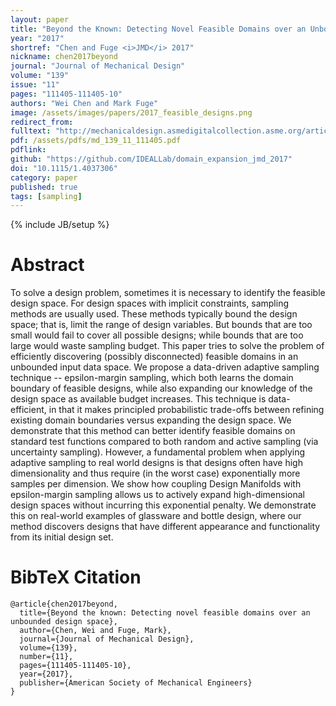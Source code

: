 ```yaml
---
layout: paper
title: "Beyond the Known: Detecting Novel Feasible Domains over an Unbounded Design Space"
year: "2017"
shortref: "Chen and Fuge <i>JMD</i> 2017"
nickname: chen2017beyond
journal: "Journal of Mechanical Design"
volume: "139"
issue: "11"
pages: "111405-111405-10"
authors: "Wei Chen and Mark Fuge"
image: /assets/images/papers/2017_feasible_designs.png
redirect_from: 
fulltext: "http://mechanicaldesign.asmedigitalcollection.asme.org/article.aspx?articleid=2645709"
pdf: /assets/pdfs/md_139_11_111405.pdf
pdflink: 
github: "https://github.com/IDEALLab/domain_expansion_jmd_2017"
doi: "10.1115/1.4037306"
category: paper
published: true
tags: [sampling]
---
```

{% include JB/setup %}

# Abstract 

To solve a design problem, sometimes it is necessary to identify the feasible design space. For design spaces with implicit constraints, sampling methods are usually used. These methods typically bound the design space; that is, limit the range of design variables. But bounds that are too small would fail to cover all possible designs; while bounds that are too large would waste sampling budget. This paper tries to solve the problem of efficiently discovering (possibly disconnected) feasible domains in an unbounded input data space. We propose a data-driven adaptive sampling technique -- epsilon-margin sampling, which both learns the domain boundary of feasible designs, while also expanding our knowledge of the design space as available budget increases. This technique is data-efficient, in that it makes principled probabilistic trade-offs between refining existing domain boundaries versus expanding the design space. We demonstrate that this method can better identify feasible domains on standard test functions compared to both random and active sampling (via uncertainty sampling). However, a fundamental problem when applying adaptive sampling to real world designs is that designs often have high dimensionality and thus require (in the worst case) exponentially more samples per dimension. We show how coupling Design Manifolds with epsilon-margin sampling allows us to actively expand high-dimensional design spaces without incurring this exponential penalty. We demonstrate this on real-world examples of glassware and bottle design, where our method discovers designs that have different appearance and functionality from its initial design set.


# BibTeX Citation

```
@article{chen2017beyond,
  title={Beyond the known: Detecting novel feasible domains over an unbounded design space},
  author={Chen, Wei and Fuge, Mark},
  journal={Journal of Mechanical Design},
  volume={139},
  number={11},
  pages={111405-111405-10},
  year={2017},
  publisher={American Society of Mechanical Engineers}
}
```
